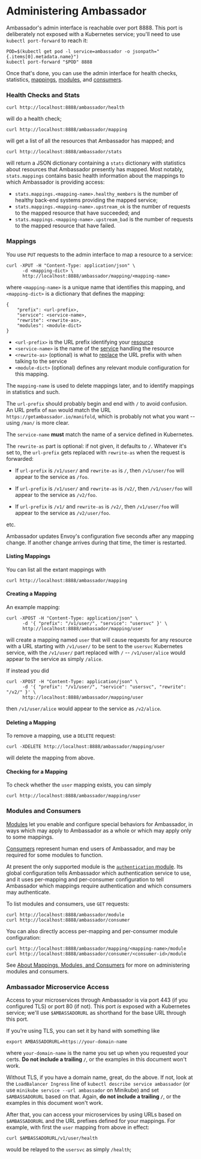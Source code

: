 # Administering Ambassador

Ambassador's admin interface is reachable over port 8888. This port is deliberately not exposed with a Kubernetes service; you'll need to use `kubectl port-forward` to reach it:

```
POD=$(kubectl get pod -l service=ambassador -o jsonpath="{.items[0].metadata.name}")
kubectl port-forward "$POD" 8888
```

Once that's done, you can use the admin interface for health checks, statistics, [mappings](../about/concepts.md#mappings), [modules](../about/concepts.md#modules), and [consumers](../about/concepts.md#consumers).

### Health Checks and Stats

```
curl http://localhost:8888/ambassador/health
```

will do a health check;

```
curl http://localhost:8888/ambassador/mapping
```

will get a list of all the resources that Ambassador has mapped; and

```
curl http://localhost:8888/ambassador/stats
```

will return a JSON dictionary containing a `stats` dictionary with statistics about resources that Ambassador presently has mapped. Most notably, `stats.mappings` contains basic health information about the mappings to which Ambassador is providing access:

- `stats.mappings.<mapping-name>.healthy_members` is the number of healthy back-end systems providing the mapped service;
- `stats.mappings.<mapping-name>.upstream_ok` is the number of requests to the mapped resource that have succeeded; and
- `stats.mappings.<mapping-name>.upstream_bad` is the number of requests to the mapped resource that have failed.

### Mappings

You use `PUT` requests to the admin interface to map a resource to a service:

```
curl -XPUT -H "Content-Type: application/json" \
      -d <mapping-dict> \
      http://localhost:8888/ambassador/mapping/<mapping-name>
```

where `<mapping-name>` is a unique name that identifies this mapping, and `<mapping-dict>` is a dictionary that defines the mapping:

```
{
    "prefix": <url-prefix>,
    "service": <service-name>,
    "rewrite": <rewrite-as>,
    "modules": <module-dict>
}
```

- `<url-prefix>` is the URL prefix identifying your [resource](#resources)
- `<service-name>` is the name of the [service](#services) handling the resource
- `<rewrite-as>` (optional) is what to [replace](#rewriting) the URL prefix with when talking to the service
- `<module-dict>` (optional) defines any relevant module configuration for this mapping.

The `mapping-name` is used to delete mappings later, and to identify mappings in statistics and such.

The `url-prefix` should probably begin and end with `/` to avoid confusion. An URL prefix of `man` would match the URL `https://getambassador.io/manifold`, which is probably not what you want -- using `/man/` is more clear.

The `service-name` **must** match the name of a service defined in Kubernetes.

The `rewrite-as` part is optional: if not given, it defaults to `/`. Whatever it's set to, the `url-prefix` gets replaced with `rewrite-as` when the request is forwarded:

- If `url-prefix` is `/v1/user/` and `rewrite-as` is `/`, then `/v1/user/foo` will appear to the service as `/foo`.

- If `url-prefix` is `/v1/user/` and `rewrite-as` is `/v2/`, then `/v1/user/foo` will appear to the service as `/v2/foo`.

- If `url-prefix` is `/v1/` and `rewrite-as` is `/v2/`, then `/v1/user/foo` will appear to the service as `/v2/user/foo`.

etc.

Ambassador updates Envoy's configuration five seconds after any mapping change. If another change arrives during that time, the timer is restarted.

#### Listing Mappings

You can list all the extant mappings with

```
curl http://localhost:8888/ambassador/mapping
```

#### Creating a Mapping

An example mapping:

```
curl -XPOST -H "Content-Type: application/json" \
      -d '{ "prefix": "/v1/user/", "service": "usersvc" }' \
      http://localhost:8888/ambassador/mapping/user
```

will create a mapping named `user` that will cause requests for any resource with a URL starting with `/v1/user/` to be sent to the `usersvc` Kubernetes service, with the `/v1/user/` part replaced with `/` -- `/v1/user/alice` would appear to the service as simply `/alice`.

If instead you did

```
curl -XPOST -H "Content-Type: application/json" \
      -d '{ "prefix": "/v1/user/", "service": "usersvc", "rewrite": "/v2/" }' \
      http://localhost:8888/ambassador/mapping/user
```

then `/v1/user/alice` would appear to the service as `/v2/alice`.

#### Deleting a Mapping

To remove a mapping, use a `DELETE` request:

```
curl -XDELETE http://localhost:8888/ambassador/mapping/user
```

will delete the mapping from above.

#### Checking for a Mapping

To check whether the `user` mapping exists, you can simply

```
curl http://localhost:8888/ambassador/mapping/user
```

### Modules and Consumers

[Modules](../about/concepts.md#modules) let you enable and configure special behaviors for Ambassador, in ways which may apply to Ambassador as a whole or which may apply only to some mappings.

[Consumers](../about/concepts.md#consumers) represent human end users of Ambassador, and may be required for some modules to function.

At present the only supported module is the [`authentication` module](../how-to/auth-http-basic.md). Its global configuration tells Ambassador which authentication service to use, and it uses per-mapping and per-consumer configuration to tell Ambassador which mappings require authentication and which consumers may authenticate.

To list modules and consumers, use `GET` requests:

```
curl http://localhost:8888/ambassador/module
curl http://localhost:8888/ambassador/consumer
```

You can also directly access per-mapping and per-consumer module configuration:

```
curl http://localhost:8888/ambassador/mapping/<mapping-name>/module
curl http://localhost:8888/ambassador/consumer/<consumer-id>/module
```

See [About Mappings, Modules, and Consumers](../about/concepts.md) for more on administering modules and consumers.

### Ambassador Microservice Access

Access to your microservices through Ambassador is via port 443 (if you configured TLS) or port 80 (if not). This port _is_ exposed with a Kubernetes service; we'll use `$AMBASSADORURL` as shorthand for the base URL through this port.

If you're using TLS, you can set it by hand with something like

```
export AMBASSADORURL=https://your-domain-name
```

where `your-domain-name` is the name you set up when you requested your certs. **Do not include a trailing `/`**, or the examples in this document won't work.

Without TLS, if you have a domain name, great, do the above. If not, look at the `LoadBalancer Ingress` line of `kubectl describe service ambassador` (or use `minikube service --url ambassador` on Minikube) and set `$AMBASSADORURL` based on that. Again, **do not include a trailing `/`**, or the examples in this document won't work.

After that, you can access your microservices by using URLs based on `$AMBASSADORURL` and the URL prefixes defined for your mappings. For example, with first the `user` mapping from above in effect:

```
curl $AMBASSADORURL/v1/user/health
```

would be relayed to the `usersvc` as simply `/health`;
